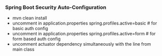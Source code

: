 ### Spring Boot Security Auto-Configuration

- mvn clean install 
- uncomment in application.properties spring.profiles.active=basic # for basic auth config
- uncomment in application.properties spring.profiles.active=form # for form based auth config
- uncomment actuator dependency simultaneously with the line from main class
